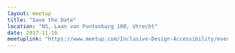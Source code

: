 ```yaml
---
layout: meetup
title: "Save the Date"
location: "NS, Laan van Puntenburg 100, Utrecht"
date: 2017-11-16
meetuplink: "https://www.meetup.com/Inclusive-Design-Accessibility/events/239750328/"
---
```

